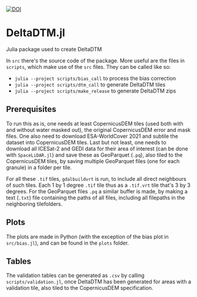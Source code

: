 [![DOI](https://zenodo.org/badge/658728727.svg)](https://zenodo.org/doi/10.5281/zenodo.10051451)

# DeltaDTM.jl
Julia package used to create DeltaDTM

In `src` there's the source code of the package. More useful are the files in `scripts`, which make use of the `src` files.
They can be called like so:

- `julia --project scripts/bias_call` to process the bias correction
- `julia --project scripts/dtm_call` to generate DeltaDTM tiles
- `julia --project scripts/make_release` to generate DeltaDTM zips

## Prerequisites
To run this as is, one needs at least CopernicusDEM tiles (used both with and without water masked out), the original CopernicusDEM error and mask files. One also need to download ESA-WorldCover 2021 and subtile the dataset into CopernicusDEM tiles. Last but not least, one needs to download all ICESat-2 and GEDI data for their area of interest (can be done with `SpaceLiDAR.jl`) and save these as GeoParquet (`.pq`), also tiled to the CopernicusDEM tiles, by saving multiple GeoParquet files (one for each granule) in a folder per tile.

For all these `.tif` tiles, `gdalbuildvrt` is run, to include all direct neighbours of such tiles. Each 1 by 1 degree `.tif` tile thus as a `.tif.vrt` tile that's 3 by 3 degrees. For the GeoParquet files `.pq` a similar buffer is made, by making a text (`.txt`) file containing the paths of all files, including all filepaths in the neighboring tilefolders.

## Plots
The plots are made in Python (with the exception of the bias plot in `src/bias.jl`), and can be found in the `plots` folder.

## Tables
The validation tables can be generated as `.csv` by calling `scripts/validation.jl`, once DeltaDTM has been generated for areas with a validation tile, also tiled to the CopernicusDEM specification.
